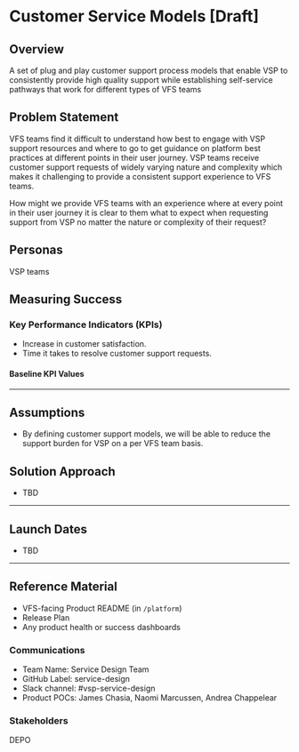 # Customer Service Models [Draft]

## Overview

 A set of plug and play customer support process models that enable VSP to consistently provide high quality support while establishing self-service pathways that work for different types of VFS teams

## Problem Statement

VFS teams find it difficult to understand how best to engage with VSP support resources and where to go to get guidance on platform best practices at different points in their user journey. VSP teams receive customer support requests of widely varying nature and complexity which makes it challenging to provide a consistent support experience to VFS teams.

How might we provide VFS teams with an experience where at every point in their user journey it is clear to them what to expect when requesting support from VSP no matter the nature or complexity of their request?

## Personas

VSP teams

## Measuring Success

### Key Performance Indicators (KPIs)

- Increase in customer satisfaction.
- Time it takes to resolve customer support requests.

#### Baseline KPI Values

------

## Assumptions

- By defining customer support models, we will be able to reduce the support burden for VSP on a per VFS team basis.

## Solution Approach

- TBD

------

## Launch Dates

- TBD

------

## Reference Material

- VFS-facing Product README (in `/platform`)
- Release Plan
- Any product health or success dashboards

### Communications

- Team Name: Service Design Team
- GitHub Label: service-design
- Slack channel: #vsp-service-design
- Product POCs: James Chasia, Naomi Marcussen, Andrea Chappelear

### Stakeholders

DEPO
